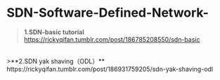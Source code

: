 # SDN-Software-Defined-Network-


>**1.SDN-basic tutorial**
https://rickyqifan.tumblr.com/post/186785208550/sdn-basic
<br>
>**2.SDN yak shaving（ODL）**
https://rickyqifan.tumblr.com/post/186931759205/sdn-yak-shaving-odl
